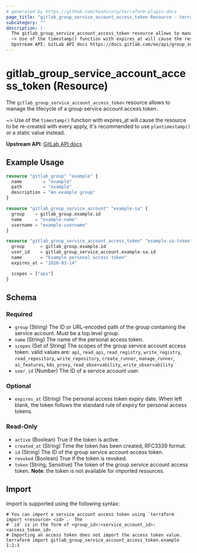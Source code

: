 ```yaml
---
# generated by https://github.com/hashicorp/terraform-plugin-docs
page_title: "gitlab_group_service_account_access_token Resource - terraform-provider-gitlab"
subcategory: ""
description: |-
  The gitlab_group_service_account_access_token resource allows to manage the lifecycle of a group service account access token.
  ~> Use of the timestamp() function with expires_at will cause the resource to be re-created with every apply, it's recommended to use plantimestamp() or a static value instead.
  Upstream API: GitLab API docs https://docs.gitlab.com/ee/api/group_service_accounts.html#create-a-personal-access-token-for-a-service-account-user
---
```


# gitlab_group_service_account_access_token (Resource)

The `gitlab_group_service_account_access_token` resource allows to manage the lifecycle of a group service account access token.

~> Use of the `timestamp()` function with expires_at will cause the resource to be re-created with every apply, it's recommended to use `plantimestamp()` or a static value instead.

**Upstream API**: [GitLab API docs](https://docs.gitlab.com/ee/api/group_service_accounts.html#create-a-personal-access-token-for-a-service-account-user)

## Example Usage

```terraform
resource "gitlab_group" "example" {
  name        = "example"
  path        = "example"
  description = "An example group"
}

resource "gitlab_group_service_account" "example-sa" {
  group    = gitlab_group.example.id
  name     = "example-name"
  username = "example-username"
}

resource "gitlab_group_service_account_access_token" "example-sa-token" {
  group      = gitlab_group.example.id
  user_id    = gitlab_group_service_account.example-sa.id
  name       = "Example personal access token"
  expires_at = "2020-03-14"

  scopes = ["api"]
}
```

<!-- schema generated by tfplugindocs -->
## Schema

### Required

- `group` (String) The ID or URL-encoded path of the group containing the service account. Must be a top level group.
- `name` (String) The name of the personal access token.
- `scopes` (Set of String) The scopes of the group service account access token. valid values are: `api`, `read_api`, `read_registry`, `write_registry`, `read_repository`, `write_repository`, `create_runner`, `manage_runner`, `ai_features`, `k8s_proxy`, `read_observability`, `write_observability`
- `user_id` (Number) The ID of a service account user.

### Optional

- `expires_at` (String) The personal access token expiry date. When left blank, the token follows the standard rule of expiry for personal access tokens.

### Read-Only

- `active` (Boolean) True if the token is active.
- `created_at` (String) Time the token has been created, RFC3339 format.
- `id` (String) The ID of the group service account access token.
- `revoked` (Boolean) True if the token is revoked.
- `token` (String, Sensitive) The token of the group service account access token. **Note**: the token is not available for imported resources.

## Import

Import is supported using the following syntax:

```shell
# You can import a service account access token using `terraform import <resource> <id>`.  The
# `id` is in the form of <group_id>:<service_account_id>:<access_token_id>
# Importing an access token does not import the access token value.
terraform import gitlab_group_service_account_access_token.example 1:2:3
```
